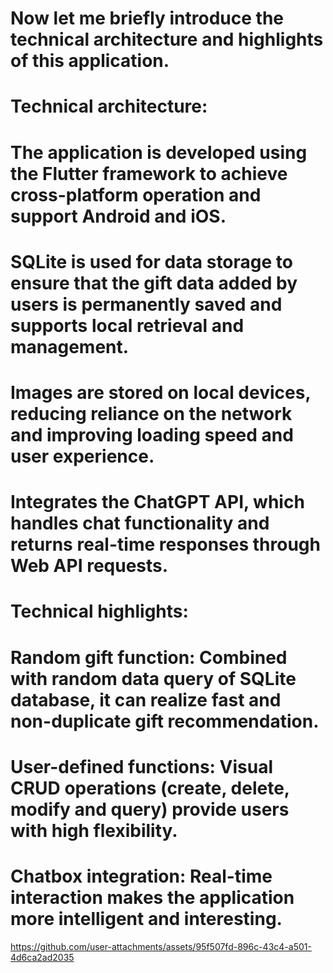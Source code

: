 # Now let me briefly introduce the technical architecture and highlights of this application.


# Technical architecture:
# The application is developed using the Flutter framework to achieve cross-platform operation and support Android and iOS.

# SQLite is used for data storage to ensure that the gift data added by users is permanently saved and supports local retrieval and management.

# Images are stored on local devices, reducing reliance on the network and improving loading speed and user experience.

# Integrates the ChatGPT API, which handles chat functionality and returns real-time responses through Web API requests.


# Technical highlights:
# Random gift function: Combined with random data query of SQLite database, it can realize fast and non-duplicate gift recommendation.

# User-defined functions: Visual CRUD operations (create, delete, modify and query) provide users with high flexibility.

# Chatbox integration: Real-time interaction makes the application more intelligent and interesting.


https://github.com/user-attachments/assets/95f507fd-896c-43c4-a501-4d6ca2ad2035

